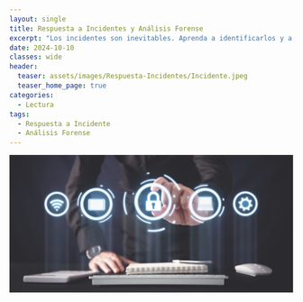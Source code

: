 ```yaml
---
layout: single
title: Respuesta a Incidentes y Análisis Forense
excerpt: "Los incidentes son inevitables. Aprenda a identificarlos y a responder ante ellos."
date: 2024-10-10
classes: wide
header:
  teaser: assets/images/Respuesta-Incidentes/Incidente.jpeg
  teaser_home_page: true
categories:
  - Lectura
tags:
  - Respuesta a Incidente
  - Análisis Forense
---
```


![Portada](assets/images/Respuesta-Incidentes/Portada.jpg)

